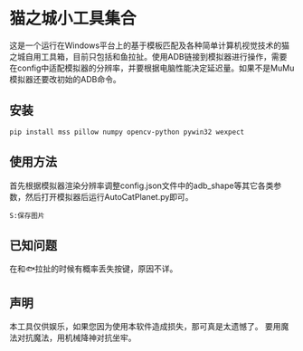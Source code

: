 # 猫之城小工具集合

这是一个运行在Windows平台上的基于模板匹配及各种简单计算机视觉技术的猫之城自用工具箱，目前只包括和鱼拉扯。使用ADB链接到模拟器进行操作，需要在config中适配模拟器的分辨率，并要根据电脑性能决定延迟量。如果不是MuMu模拟器还要改初始的ADB命令。


## 安装
```
pip install mss pillow numpy opencv-python pywin32 wexpect
```

## 使用方法
首先根据模拟器渲染分辨率调整config.json文件中的adb_shape等其它各类参数，然后打开模拟器后运行AutoCatPlanet.py即可。
```
S:保存图片
```

## 已知问题
在和🐟拉扯的时候有概率丢失按键，原因不详。

## 声明
本工具仅供娱乐，如果您因为使用本软件造成损失，那可真是太遗憾了。
要用魔法对抗魔法，用机械降神对抗坐牢。
